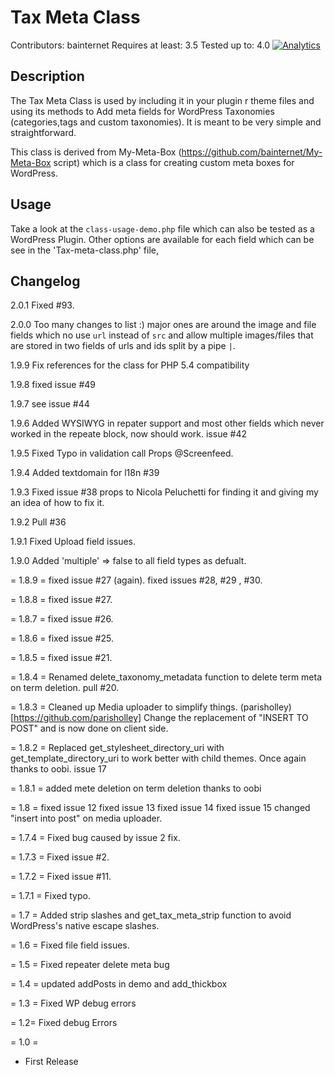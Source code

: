 Tax Meta Class
=======================
Contributors: bainternet
Requires at least: 3.5
Tested up to: 4.0
[![Analytics](https://ga-beacon.appspot.com/UA-50573135-3/tax-meta-class/main)](https://github.com/bainternet/Tax-Meta-Class)

Description
-----------
The Tax Meta Class is used by including it in your plugin r theme files and using its methods to 
Add meta fields for WordPress Taxonomies (categories,tags and custom taxonomies). It is meant to be very simple and 
straightforward.

This class is derived from My-Meta-Box (https://github.com/bainternet/My-Meta-Box script) which is 
a class for creating custom meta boxes for WordPress. 

Usage
--------
Take a look at the `class-usage-demo.php` file which can also be tested as a WordPress Plugin. 
Other options are available for each field which can be see in the 'Tax-meta-class.php' file, 

Changelog
---------
2.0.1
Fixed #93.

2.0.0
Too many changes to list :)
major ones are around the image and file fields which no use `url` instead of `src` and allow multiple images/files that are stored in two fields of urls and ids split by a pipe `|`.

1.9.9
Fix references for the class for PHP 5.4 compatibility

1.9.8
fixed issue #49

1.9.7
see issue #44

1.9.6
Added WYSIWYG in repater support and most other fields which never worked in the repeate block, now should work. issue #42

1.9.5
Fixed Typo in validation call Props @Screenfeed.

1.9.4
Added textdomain for l18n #39

1.9.3
Fixed issue #38 props to Nicola Peluchetti for finding it and giving my an idea of how to fix it.

1.9.2
Pull #36

1.9.1
Fixed Upload field issues.

1.9.0
Added 'multiple' => false to all field types as defualt.

= 1.8.9 =
fixed issue #27 (again).
fixed issues #28, #29 , #30.


= 1.8.8 =
fixed issue #27.

= 1.8.7 =
fixed issue #26.

= 1.8.6 =
fixed issue #25.

= 1.8.5 = 
fixed issue #21.

= 1.8.4 =
Renamed delete_taxonomy_metadata function to delete term meta on term deletion. pull #20.

= 1.8.3 =
Cleaned up Media uploader to simplify things. (parisholley)[https://github.com/parisholley]
Change the replacement of "INSERT TO POST" and is now done on client side.

= 1.8.2 =
Replaced get_stylesheet_directory_uri with get_template_directory_uri to work better with child themes.
Once again thanks to oobi. issue 17

= 1.8.1 =
added mete deletion on term deletion thanks to oobi

= 1.8 = 
fixed issue 12
fixed issue 13
fixed issue 14
fixed issue 15
changed "insert into post" on media uploader.

= 1.7.4 = 
Fixed bug caused by issue 2 fix.

= 1.7.3 = 
Fixed issue #2.

= 1.7.2 =
Fixed issue #11.

= 1.7.1 =
Fixed typo.

= 1.7 = 
Added strip slashes and get_tax_meta_strip function to avoid WordPress's native escape slashes.

= 1.6 =
Fixed file field issues.

= 1.5 =
Fixed repeater delete meta bug

= 1.4 =
updated addPosts in demo
and add_thickbox

= 1.3 =
Fixed WP debug errors

= 1.2=
Fixed debug Errors

= 1.0 =
* First Release


